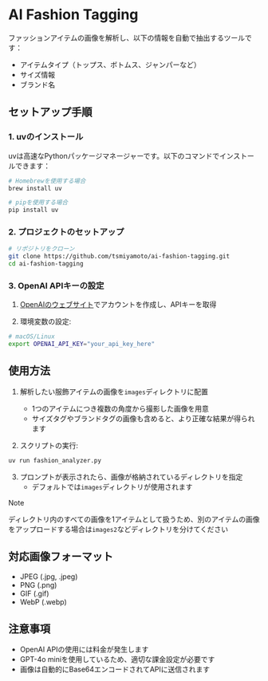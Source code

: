 # AI Fashion Tagging

ファッションアイテムの画像を解析し、以下の情報を自動で抽出するツールです：
- アイテムタイプ（トップス、ボトムス、ジャンパーなど）
- サイズ情報
- ブランド名

## セットアップ手順

### 1. uvのインストール

uvは高速なPythonパッケージマネージャーです。以下のコマンドでインストールできます：

```bash
# Homebrewを使用する場合
brew install uv

# pipを使用する場合
pip install uv
```

### 2. プロジェクトのセットアップ

```bash
# リポジトリをクローン
git clone https://github.com/tsmiyamoto/ai-fashion-tagging.git
cd ai-fashion-tagging
```

### 3. OpenAI APIキーの設定

1. [OpenAIのウェブサイト](https://platform.openai.com/)でアカウントを作成し、APIキーを取得

2. 環境変数の設定:

```bash
# macOS/Linux
export OPENAI_API_KEY="your_api_key_here"
```

## 使用方法

1. 解析したい服飾アイテムの画像を`images`ディレクトリに配置
   - 1つのアイテムにつき複数の角度から撮影した画像を用意
   - サイズタグやブランドタグの画像も含めると、より正確な結果が得られます

2. スクリプトの実行:

```bash
uv run fashion_analyzer.py
```

3. プロンプトが表示されたら、画像が格納されているディレクトリを指定
   - デフォルトでは`images`ディレクトリが使用されます


> [!NOTE] 
> ディレクトリ内のすべての画像を1アイテムとして扱うため、別のアイテムの画像をアップロードする場合は`images2`などディレクトリを分けてください

## 対応画像フォーマット

- JPEG (.jpg, .jpeg)
- PNG (.png)
- GIF (.gif)
- WebP (.webp)

## 注意事項

- OpenAI APIの使用には料金が発生します
- GPT-4o miniを使用しているため、適切な課金設定が必要です
- 画像は自動的にBase64エンコードされてAPIに送信されます
